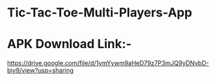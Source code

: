 # Tic-Tac-Toe-Multi-Players-App

# APK Download Link:-

https://drive.google.com/file/d/1ymYywm9aHeD79z7P3mJQ9yDNybD-biy9/view?usp=sharing
 
 
